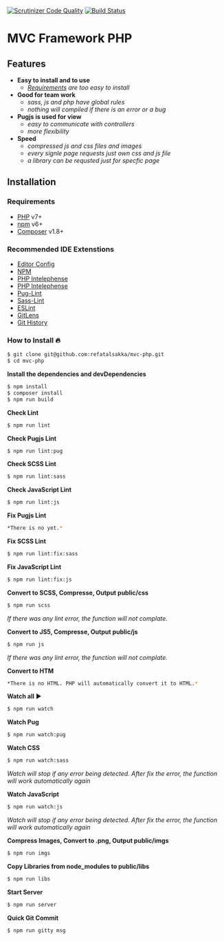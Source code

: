[![Scrutinizer Code Quality](https://scrutinizer-ci.com/g/refatalsakka/framework/badges/quality-score.png?b=master)](https://scrutinizer-ci.com/g/refatalsakka/framework/?branch=master)
[![Build Status](https://scrutinizer-ci.com/g/refatalsakka/framework/badges/build.png?b=master)](https://scrutinizer-ci.com/g/refatalsakka/framework/build-status/master)

# MVC Framework PHP

## Features

- **Easy to install and to use**
  - *[Requirements](#requirements) are too easy to install*
- **Good for team work**
  - *sass, js and php have global rules*
  - *nothing will compiled if there is an error or a bug*
- **Pugjs is used for view**
  - *easy to communicate with controllers*
  - *more flexibility*
- **Speed**
  - *compressed js and css files and images*
  - *every signle page requests just own css and js file*
  - *a library can be requsted just for specfic page*

## Installation

### Requirements
  - [PHP](https://www.php.net/downloads.php#gpg-7.2) v7+
  - [npm](https://www.npmjs.com/) v6+
  - [Composer](https://getcomposer.org/download/) v1.8+

### Recommended IDE Extenstions
  - [Editor Config](https://marketplace.visualstudio.com/items?itemName=EditorConfig.EditorConfig)
  - [NPM](https://marketplace.visualstudio.com/items?itemName=eg2.vscode-npm-script)
  - [PHP Intelephense](https://marketplace.visualstudio.com/items?itemName=bmewburn.vscode-intelephense-client)
  - [PHP Intelephense](https://marketplace.visualstudio.com/items?itemName=felixfbecker.php-intellisense)
  - [Pug-Lint](https://marketplace.visualstudio.com/items?itemName=mrmlnc.vscode-puglint)
  - [Sass-Lint](https://marketplace.visualstudio.com/items?itemName=glen-84.sass-lint)
  - [ESLint](https://marketplace.visualstudio.com/items?itemName=dbaeumer.vscode-eslint)
  - [GitLens](https://marketplace.visualstudio.com/items?itemName=eamodio.gitlens)
  - [Git History](https://marketplace.visualstudio.com/items?itemName=donjayamanne.githistory)

### How to Install 🔥

```sh
$ git clone git@github.com:refatalsakka/mvc-php.git
$ cd mvc-php
```

**Install the dependencies and devDependencies**
```sh
$ npm install
$ composer install
$ npm run build
```

**Check Lint**
```sh
$ npm run lint
```

**Check Pugjs Lint**
```sh
$ npm run lint:pug
```

**Check SCSS Lint**
```sh
$ npm run lint:sass
```

**Check JavaScript Lint**
```sh
$ npm run lint:js
```

**Fix Pugjs Lint**
```sh
*There is no yet.*
```

**Fix SCSS Lint**
```sh
$ npm run lint:fix:sass
```

**Fix JavaScript Lint**
```sh
$ npm run lint:fix:js
```

**Convert to SCSS, Compresse, Output public/css**
```sh
$ npm run scss
```
*If there was any lint error, the function will not complate.*

**Convert to JS5, Compresse, Output public/js**
```sh
$ npm run js
```
*If there was any lint error, the function will not complate.*

**Convert to HTM**
```sh
*There is no HTML. PHP will automatically convert it to HTML.*
```

**Watch all** ▶
```sh
$ npm run watch
```

**Watch Pug**
```sh
$ npm run watch:pug
```

**Watch CSS**
```sh
$ npm run watch:sass
```
*Watch will stop if any error being detected.*
*After fix the error, the function will work automatically again*

**Watch JavaScript**
```sh
$ npm run watch:js
```
*Watch will stop if any error being detected.*
*After fix the error, the function will work automatically again*

**Compress Images, Convert to .png, Output public/imgs**
```sh
$ npm run imgs
```

**Copy Libraries from node_modules to public/libs**
```sh
$ npm run libs
```

**Start Server**
```sh
$ npm run server
```

**Quick Git Commit**
```sh
$ npm run gitty msg
```
